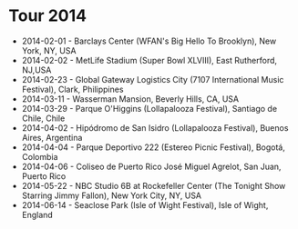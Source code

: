 # Tour 2014

* 2014-02-01 - Barclays Center (WFAN's Big Hello To Brooklyn), New York, NY, USA
* 2014-02-02 - MetLife Stadium (Super Bowl XLVIII), East Rutherford, NJ,USA
* 2014-02-23 - Global Gateway Logistics City (7107 International Music Festival), Clark, Philippines
* 2014-03-11 - Wasserman Mansion, Beverly Hills, CA, USA
* 2014-03-29 - Parque O'Higgins (Lollapalooza Festival), Santiago de Chile, Chile
* 2014-04-02 - Hipódromo de San Isidro (Lollapalooza Festival), Buenos Aires, Argentina
* 2014-04-04 - Parque Deportivo 222 (Estereo Picnic Festival), Bogotá, Colombia
* 2014-04-06 - Coliseo de Puerto Rico José Miguel Agrelot, San Juan, Puerto Rico
* 2014-05-22 - NBC Studio 6B at Rockefeller Center (The Tonight Show Starring Jimmy Fallon), New York City, NY, USA
* 2014-06-14 - Seaclose Park (Isle of Wight Festival), Isle of Wight, England